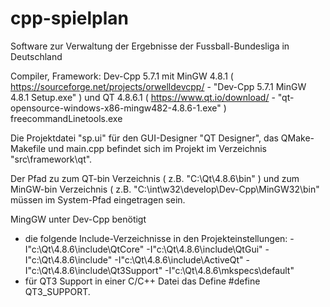 # cpp-spielplan
 Software zur Verwaltung der Ergebnisse der Fussball-Bundesliga in Deutschland 

Compiler, Framework:
Dev-Cpp 5.7.1 mit MinGW 4.8.1 ( https://sourceforge.net/projects/orwelldevcpp/ - "Dev-Cpp 5.7.1 MinGW 4.8.1 Setup.exe" ) und QT 4.8.6.1 ( https://www.qt.io/download/ - "qt-opensource-windows-x86-mingw482-4.8.6-1.exe" )
freecommandLinetools.exe

Die Projektdatei "sp.ui" für den GUI-Designer "QT Designer", das QMake-Makefile und main.cpp befindet sich im Projekt im Verzeichnis "src\framework\qt".

Der Pfad zu zum QT-bin Verzeichnis ( z.B. "C:\Qt\4.8.6\bin" ) und zum MinGW-bin Verzeichnis ( z.B. "C:\int\w32\develop\Dev-Cpp\MinGW32\bin" müssen im System-Pfad eingetragen sein.

MingGW unter Dev-Cpp benötigt 
  - die folgende Include-Verzeichnisse in den Projekteinstellungen:
-I"c:\Qt\4.8.6\include\QtCore" -I"c:\Qt\4.8.6\include\QtGui" -I"c:\Qt\4.8.6\include" -I"c:\Qt\4.8.6\include\ActiveQt" -I"c:\Qt\4.8.6\include\Qt3Support" -I"c:\Qt\4.8.6\mkspecs\default"
  - für QT3 Support in einer C/C++ Datei das Define #define QT3_SUPPORT.

